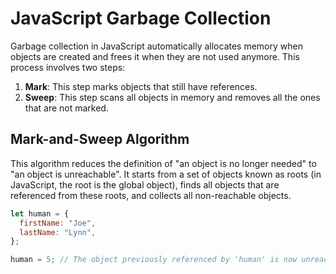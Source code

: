 # JavaScript Garbage Collection

Garbage collection in JavaScript automatically allocates memory when objects are created and frees it when they are not used anymore. This process involves two steps:

1. **Mark**: This step marks objects that still have references.
2. **Sweep**: This step scans all objects in memory and removes all the ones that are not marked.

## Mark-and-Sweep Algorithm

This algorithm reduces the definition of "an object is no longer needed" to "an object is unreachable". It starts from a set of objects known as roots (in JavaScript, the root is the global object), finds all objects that are referenced from these roots, and collects all non-reachable objects.

```javascript
let human = {
  firstName: "Joe",
  lastName: "Lynn",
};

human = 5; // The object previously referenced by 'human' is now unreachable and can be garbage collected
```
